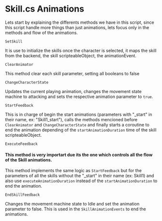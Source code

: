 # Skill.cs Animations

Lets start by explaining the differents methods we have in this script, since this script handle more things than just animations, lets focus only in the methods and flow of the animations.

`SetSkill` 

It is use to initialize the skills once the character is selected,  it maps the skill from the backend, the skill scripteableObject, the animationEvent.

`ClearAnimator` 

This method clear each skill parameter, setting all booleans to false

`ChangeCharacterState`

Updates the current playing animation, changes the movement state machine to attacking and sets the respective animation parameter to `true`.

`StartFeedback`

This is in charge of begin the start animations (parameters with "_start" in their name, ex: "Skill1_start"), calls the methods mencioned before `ClearAnimator` and `ChangeCharacterState` and finally starts a coroutine to end the animation depending of the `startAnimationDuration` time of the skill scripteableObject.

`ExecuteFeedback`

#### This method is very importart due its the one which controls all the flow of the Skill animations.
This method implements the same logic as `StartFeedback` but for the parameters of all the skills without the "_start" in their name (ex: Skill1) and also use `executeAnimationDuration` instead of the `startAnimationDuration` to end the animation.

`EndSkillFeedback`

Changes the movement machine state to Idle and set the animation parameter to false. This is used in the `SkillAnimationEvents` to end the animations.
